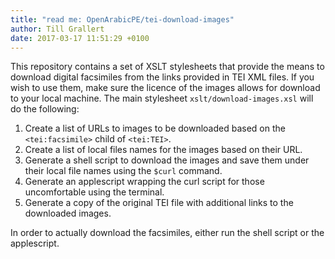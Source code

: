 ```yaml
---
title: "read me: OpenArabicPE/tei-download-images"
author: Till Grallert
date: 2017-03-17 11:51:29 +0100
---
```


This repository contains a set of XSLT stylesheets that provide the means to download digital facsimiles from the links provided in TEI XML files. If you wish to use them, make sure the licence of the images allows for download to your local machine. The main stylesheet `xslt/download-images.xsl` will do the following:

1. Create a list of URLs to images to be downloaded based on the `<tei:facsimile>` child of `<tei:TEI>`.
2. Create a list of local files names for the images based on their URL.
3. Generate a shell script to download the images and save them under their local file names using the `$curl` command.
4. Generate an applescript wrapping the curl script for those uncomfortable using the terminal.
5. Generate a copy of the original TEI file with additional links to the downloaded images.

In order to actually download the facsimiles, either run the shell script or the applescript.